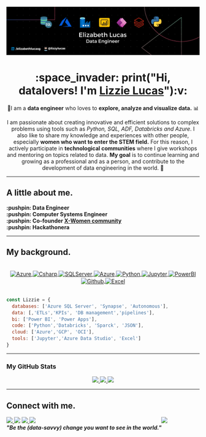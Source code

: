 
  ![GitHub Header](Img/Header.png)


<div id="header" align="center"> 
  <h1>  :space_invader: print("Hi, datalovers! I'm <a href="https://www.linkedin.com/in/elizabethlucasg/">Lizzie Lucas</a>"):v:
</div>

<div align ="center">

🔭I am a **data engineer** who loves to **explore, analyze and visualize data.** :bar_chart:
 
I am passionate about creating innovative and efficient solutions to complex problems using tools such as _Python, SQL, ADF, Databricks and Azure_. I also like to share my knowledge and experiences with other people, especially **women who want to enter the STEM field.** For this reason, I actively participate in **technological communities** where I give workshops and mentoring on topics related to data. **My goal** is to continue learning and growing as a professional and as a person, and contribute to the development of data engineering in the world. :trident:
</div>

* ** **

<div>
  <h2>A little about me.</h2>
  <p align="left"><b>
   :pushpin: Data Engineer<br>
   :pushpin: Computer Systems Engineer<br>
   :pushpin: Co-founder <a href="https://github.com/orgs/x-women-mx/teams/founders"> X-Women community</a><br>
   :pushpin: Hackathonera<br>
  </b></p>
</div>

* ** **

<div>
  <h2>My background.</h2> 
<div</>


  
<div align="center" valign="top"><br>

  <a href="https://azure.microsoft.com/en-in/" target="_blank" rel="noreferrer">
    <img align="center" alt="Azure" width="40" height="30" src="https://cdn.jsdelivr.net/gh/devicons/devicon/icons/azure/azure-original.svg" />
  </a>
  <a href="https://www.databricks.com/" target="_blank" rel="noreferrer">
    <img align="center" alt="Csharp" height="40" width="40" src="https://keestalkstech.com/wp-content/uploads/2020/04/databricks_logo.png">
  </a>
  <a href="https://www.microsoft.com/es-mx/sql-server/" target="_blank" rel="noreferrer">
    <img align="center" alt="SQLServer" height="30" width="40" src="https://www.tec-innova.mx/wp-content/uploads/2021/12/Imagen1.png">
  </a>  
  <a href="https://adf.azure.com" target="_blank" rel="noreferrer">
    <img align="center" alt="Azure" width="40" height="40" src="https://www.analytics8.com/wp-content/uploads/2022/01/azure-data-factory.png" />
  </a>
  <a href="https://www.python.org/" target="_blank" rel="noreferrer">
    <img align="center" alt="Python" height="30" width="40" src="https://cdn.jsdelivr.net/gh/devicons/devicon/icons/python/python-original.svg">
  </a>     
  <a href="https://powerapps.microsoft.com/" target="_blank" rel="noreferrer">
    <img align="center" alt="Jupyter" width="60" height="60" src="https://www.faction-a.ca/wp-content/uploads/2021/02/power-apps-logo-800-600-563x563.png" />
  </a>
    <a href="https://powerbi.microsoft.com/es-mx/" target="_blank" rel="noreferrer">
    <img align="center" alt="PowerBI" height="30" width="40" src="https://upload.wikimedia.org/wikipedia/commons/thumb/c/cf/New_Power_BI_Logo.svg/2048px-New_Power_BI_Logo.svg.png">
  </a>
  <a href="https://github.com/" target="_blank" rel="noreferrer">
    <img align="center" alt="Github" height="35" width="35" src="https://cdn.iconscout.com/icon/free/png-512/github-153-675523.png">
  </a>  
  <a href="https://www.microsoft.com/es-mx/microsoft-365/excel" target="_blank" rel="noreferrer">
    <img align="center" alt="Excel" height="30" width="40" src="https://download.logo.wine/logo/Microsoft_Excel/Microsoft_Excel-Logo.wine.png">
  </a>  
    
</div><br>

```javascript
const Lizzie = {  
  databases: ['Azure SQL Server', 'Synapse', 'Autonomous'],
  data: [,'ETLs','KPIs', 'DB management','pipelines'],
  bi: ['Power BI', 'Power Apps'],
  code: ['Python','Databricks', 'Sparck', 'JSON'],
  cloud: ['Azure','GCP', 'OCI'],
  tools: ['Jupyter','Azure Data Studio', 'Excel']
}
```
* ** **

<h3> My GitHub Stats </h3>

<div align ="center">
  <a href="https://github.com/lizzylucas">
    <img height="150em" src="https://github-readme-stats.vercel.app/api?username=lizzylucas&count_private=true&include_all_commits=true&show_icons=true&theme=dark&hide_border=false&show_owner=true%22"/>
    <img height="150em" src="https://github-readme-stats.vercel.app/api/top-langs/?username=lizzylucas&theme=dark&hide_border=false&&layout=compact"/>
    <img height="150em" src="http://github-readme-streak-stats.herokuapp.com?user=lizzylucas&theme=dark&hide_border=false&show_owner=true%22"/>
  </a>
</div>

* ** **
<h2> Connect with me.</h2>
   <div>
      <img src="https://media.giphy.com/media/nnRG5giXc4coZ7xWCw/giphy.gif" width="100" align="right">
   </div>
   
   <div>
    <a href="https://www.linkedin.com/in/elizabethlucasg/" target="_blank"><img src="https://img.shields.io/badge/-LinkedIn-%230077B5?style=flat&logo=linkedin&logoColor=white" target="_blank">
    </a> 
    <a href="mailto:lizzielucas.g@gmail.com"><img src="https://img.shields.io/badge/-Gmail-%23333?style=flat&logo=gmail&logoColor=white&color=red" target="_blank"></a>
    <a href="https://www.instagram.com/lizzielucas_g/" target="_blank"><img src="https://img.shields.io/badge/-Instagram-%23E4405F?style=flat&logo=instagram&logoColor=white" target="_blank">
    </a>   
    <a href="https://twitter.com/lizzielucas_g"><img src="https://img.shields.io/badge/-Twitter-%1DA1F2?style=flat&logo=twitter&logoColor=white&color=1DA1F2" target="_blank">
    </a>
   </div>
   
   <div>
     <em><b> "Be the (data-savvy) change you want to see in the world." </b></em>
   </div>
   
  

